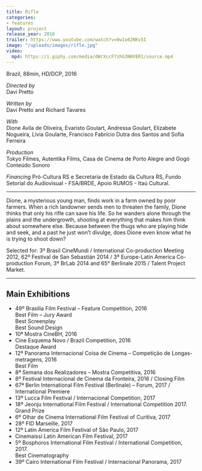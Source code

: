 ```yaml
---
title: Rifle
categories:
- features
layout: project
release_year: 2016
trailer: https://www.youtube.com/watch?v=0w1o62NKv5I
image: "/uploads/images/rifle.jpg"
video:
  mp4: https://i.giphy.com/media/dWrXccF7zhG3NHVER1/source.mp4
---
```


Brazil, 88min, HD/DCP, 2016

_Directed by_  
Davi Pretto

_Written by_  
Davi Pretto and Richard Tavares

_With_  
Dione Avila de Oliveira, Evaristo Goulart, Andressa Goulart, Elizabete Nogueira, Livia Goularte, Francisco Fabrício Dutra dos Santos and Sofia Ferreira

_Production_  
Tokyo Filmes, Autentika Films, Casa de Cinema de Porto Alegre and Gogó Conteúdo Sonoro

_Financing_
Pró-Cultura RS e Secretaria de Estado da Cultura RS, Fundo Setorial do Audiovisual - FSA/BRDE, Apoio RUMOS - Itaú Cultural.

---

Dione, a mysterious young man, finds work in a farm owned by poor farmers. When a rich landowner sends men to threaten the family, Dione thinks that only his rifle can save his life. So he wanders alone through the plains and the undergrowth, shooting at everything that makes him think about somewhere else. Because between the thugs who are playing hide and seek, and a past he just won’t divulge, does Dione even know what he is trying to shoot down?

Selected for: 3º Brasil CineMundi / International Co-production Meeting 2012, 62º Festival de San Sebastián 2014 / 3º Europe-Latin America Co-production Forum, 3º BrLab 2014 and 65° Berlinale 2015 / Talent Project Market.

---

## Main Exhibitions

- 49º Brasília Film Festival – Feature Competition, 2016  
  Best Film – Jury Award  
  Best Screenplay  
  Best Sound Design
- 10ª Mostra CineBH, 2016
- Cine Esquema Novo / Brazil Competition, 2016  
  Destaque Award
- 12º Panorama Internacional Coisa de Cinema – Competição de Longas-metragens, 2016  
  Best Film
- 8ª Semana dos Realizadores – Mostra Competitiva, 2016
- 8º Festival Internacional de Cinema da Fronteira, 2016 / Closing Film
- 67ª Berlin International Film Festival (Berlinale) – Forum, 2017 / International Premiere
- 13º Lucca Film Festival / Internacional Competition, 2017
- 18º Jeonju International Film Festival / International Competition 2017.  
  Grand Prize
- 6º Olhar de Cinema International Film Festival of Curitiva, 2017
- 28º FID Marseille, 2017
- 12º Latin America Film Festival of São Paulo, 2017
- Cinemaissí Latin American Film Festival, 2017
- 5º Bosphoros International Film Festival / International Competition, 2017.  
  Best Cinematography
- 39º Cairo International Film Festival / Internacional Panorama, 2017
